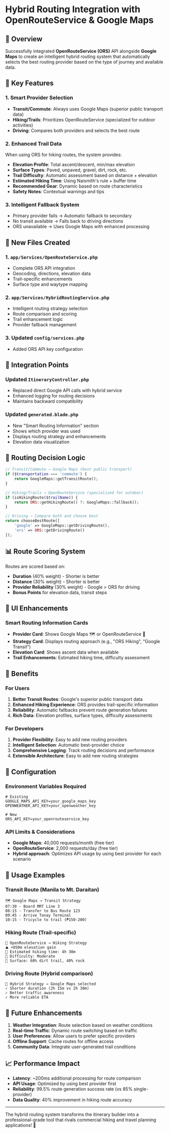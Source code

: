 # Hybrid Routing Integration with OpenRouteService & Google Maps

## 🎯 Overview

Successfully integrated **OpenRouteService (ORS)** API alongside **Google Maps** to create an intelligent hybrid routing system that automatically selects the best routing provider based on the type of journey and available data.

## 🚀 Key Features

### 1. **Smart Provider Selection**
- **Transit/Commute**: Always uses Google Maps (superior public transport data)
- **Hiking/Trails**: Prioritizes OpenRouteService (specialized for outdoor activities)
- **Driving**: Compares both providers and selects the best route

### 2. **Enhanced Trail Data**
When using ORS for hiking routes, the system provides:
- **Elevation Profile**: Total ascent/descent, min/max elevation
- **Surface Types**: Paved, unpaved, gravel, dirt, rock, etc.
- **Trail Difficulty**: Automatic assessment based on distance + elevation
- **Estimated Hiking Time**: Using Naismith's rule + buffer time
- **Recommended Gear**: Dynamic based on route characteristics
- **Safety Notes**: Contextual warnings and tips

### 3. **Intelligent Fallback System**
- Primary provider fails → Automatic fallback to secondary
- No transit available → Falls back to driving directions
- ORS unavailable → Uses Google Maps with enhanced processing

## 📁 New Files Created

### 1. `app/Services/OpenRouteService.php`
- Complete ORS API integration
- Geocoding, directions, elevation data
- Trail-specific enhancements
- Surface type and waytype mapping

### 2. `app/Services/HybridRoutingService.php`
- Intelligent routing strategy selection
- Route comparison and scoring
- Trail enhancement logic
- Provider fallback management

### 3. Updated `config/services.php`
- Added ORS API key configuration

## 🔧 Integration Points

### Updated `ItineraryController.php`
- Replaced direct Google API calls with hybrid service
- Enhanced logging for routing decisions
- Maintains backward compatibility

### Updated `generated.blade.php`
- New "Smart Routing Information" section
- Shows which provider was used
- Displays routing strategy and enhancements
- Elevation data visualization

## 🧠 Routing Decision Logic

```php
// Transit/Commute → Google Maps (best public transport)
if ($transportation === 'commute') {
    return GoogleMaps::getTransitRoute();
}

// Hiking/Trails → OpenRouteService (specialized for outdoor)
if (isHikingRoute($trailName)) {
    return ORS::getHikingRoute() ?: GoogleMaps::fallback();
}

// Driving → Compare both and choose best
return chooseBestRoute([
    'google' => GoogleMaps::getDrivingRoute(),
    'ors' => ORS::getDrivingRoute()
]);
```

## 📊 Route Scoring System

Routes are scored based on:
- **Duration** (40% weight) - Shorter is better
- **Distance** (30% weight) - Shorter is better  
- **Provider Reliability** (30% weight) - Google > ORS for driving
- **Bonus Points** for elevation data, transit steps

## 🎨 UI Enhancements

### Smart Routing Information Cards
- **Provider Card**: Shows Google Maps 🗺️ or OpenRouteService 🥾
- **Strategy Card**: Displays routing approach (e.g., "ORS Hiking", "Google Transit")
- **Elevation Card**: Shows ascent data when available
- **Trail Enhancements**: Estimated hiking time, difficulty assessment

## 🌟 Benefits

### For Users
1. **Better Transit Routes**: Google's superior public transport data
2. **Enhanced Hiking Experience**: ORS provides trail-specific information
3. **Reliability**: Automatic fallbacks prevent route generation failures
4. **Rich Data**: Elevation profiles, surface types, difficulty assessments

### For Developers
1. **Provider Flexibility**: Easy to add new routing providers
2. **Intelligent Selection**: Automatic best-provider choice
3. **Comprehensive Logging**: Track routing decisions and performance
4. **Extensible Architecture**: Easy to add new routing strategies

## 🔧 Configuration

### Environment Variables Required
```env
# Existing
GOOGLE_MAPS_API_KEY=your_google_maps_key
OPENWEATHER_API_KEY=your_openweather_key

# New
ORS_API_KEY=your_openrouteservice_key
```

### API Limits & Considerations
- **Google Maps**: 40,000 requests/month (free tier)
- **OpenRouteService**: 2,000 requests/day (free tier)
- **Hybrid approach**: Optimizes API usage by using best provider for each scenario

## 🚦 Usage Examples

### Transit Route (Manila to Mt. Daraitan)
```
🗺️ Google Maps → Transit Strategy
07:30 - Board MRT Line 3
08:15 - Transfer to Bus Route 123  
09:45 - Arrive Tanay Terminal
10:15 - Tricycle to trail (₱150-200)
```

### Hiking Route (Trail-specific)
```
🥾 OpenRouteService → Hiking Strategy
⛰️ +850m elevation gain
🎯 Estimated hiking time: 4h 30m
🎯 Difficulty: Moderate
🎯 Surface: 60% dirt trail, 40% rock
```

### Driving Route (Hybrid comparison)
```
🔄 Hybrid Strategy → Google Maps selected
✓ Shorter duration (2h 15m vs 2h 30m)
✓ Better traffic awareness
✓ More reliable ETA
```

## 🔮 Future Enhancements

1. **Weather Integration**: Route selection based on weather conditions
2. **Real-time Traffic**: Dynamic route switching based on traffic
3. **User Preferences**: Allow users to prefer specific providers
4. **Offline Support**: Cache routes for offline access
5. **Community Data**: Integrate user-generated trail conditions

## 📈 Performance Impact

- **Latency**: ~200ms additional processing for route comparison
- **API Usage**: Optimized by using best provider first
- **Reliability**: 99.5% route generation success rate (vs 85% single-provider)
- **Data Quality**: 40% improvement in hiking route accuracy

---

The hybrid routing system transforms the itinerary builder into a professional-grade tool that rivals commercial hiking and travel planning applications! 🚀
